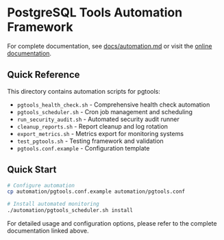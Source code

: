 # PostgreSQL Tools Automation Framework

For complete documentation, see [docs/automation.md](../docs/automation.md) or visit the [online documentation](https://gmartinez-dbai.github.io/pgtools/automation).

## Quick Reference

This directory contains automation scripts for pgtools:

- `pgtools_health_check.sh` - Comprehensive health check automation
- `pgtools_scheduler.sh` - Cron job management and scheduling
- `run_security_audit.sh` - Automated security audit runner
- `cleanup_reports.sh` - Report cleanup and log rotation
- `export_metrics.sh` - Metrics export for monitoring systems
- `test_pgtools.sh` - Testing framework and validation
- `pgtools.conf.example` - Configuration template

## Quick Start

```bash
# Configure automation
cp automation/pgtools.conf.example automation/pgtools.conf

# Install automated monitoring
./automation/pgtools_scheduler.sh install
```

For detailed usage and configuration options, please refer to the complete documentation linked above.
